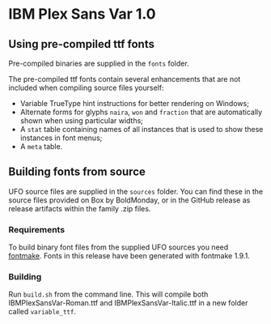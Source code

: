 # IBM Plex Sans Var 1.0

## Using pre-compiled ttf fonts

Pre-compiled binaries are supplied in the `fonts` folder.

The pre-compiled ttf fonts contain several enhancements that are not included when compiling source files yourself:

- Variable TrueType hint instructions for better rendering on Windows;
- Alternate forms for glyphs `naira`, `won` and `fraction` that are automatically shown when using particular widths;
- A `stat` table containing names of all instances that is used to show these instances in font menus;
- A `meta` table.

## Building fonts from source

UFO source files are supplied in the `sources` folder. You can find these in the source files provided on Box by BoldMonday, or in the GitHub release as release artifacts within the family .zip files.

### Requirements

To build binary font files from the supplied UFO sources you need [fontmake](https://github.com/googlei18n/fontmake).
Fonts in this release have been generated with fontmake 1.9.1.

### Building

Run `build.sh` from the command line. This will compile both IBMPlexSansVar-Roman.ttf and IBMPlexSansVar-Italic.ttf in a new folder called `variable_ttf`.
